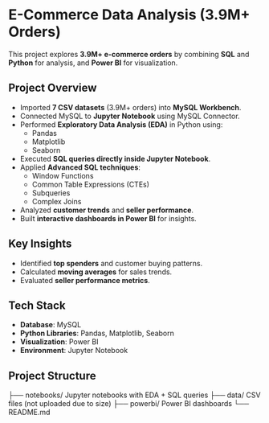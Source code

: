 # E-Commerce Data Analysis (3.9M+ Orders)

This project explores **3.9M+ e-commerce orders** by combining **SQL** and **Python** for analysis, and **Power BI** for visualization.  

##  Project Overview
- Imported **7 CSV datasets** (3.9M+ orders) into **MySQL Workbench**.  
- Connected MySQL to **Jupyter Notebook** using MySQL Connector.  
- Performed **Exploratory Data Analysis (EDA)** in Python using:
  - Pandas  
  - Matplotlib  
  - Seaborn  
- Executed **SQL queries directly inside Jupyter Notebook**.  
- Applied **Advanced SQL techniques**:
  - Window Functions  
  - Common Table Expressions (CTEs)  
  - Subqueries  
  - Complex Joins  
- Analyzed **customer trends** and **seller performance**.  
- Built **interactive dashboards in Power BI** for insights.  

##  Key Insights
- Identified **top spenders** and customer buying patterns.  
- Calculated **moving averages** for sales trends.  
- Evaluated **seller performance metrics**.  

##  Tech Stack
- **Database**: MySQL  
- **Python Libraries**: Pandas, Matplotlib, Seaborn  
- **Visualization**: Power BI  
- **Environment**: Jupyter Notebook  

##  Project Structure
 ├── notebooks/  Jupyter notebooks with EDA + SQL queries
 ├── data/  CSV files (not uploaded due to size)
 ├── powerbi/  Power BI dashboards
 └── README.md



